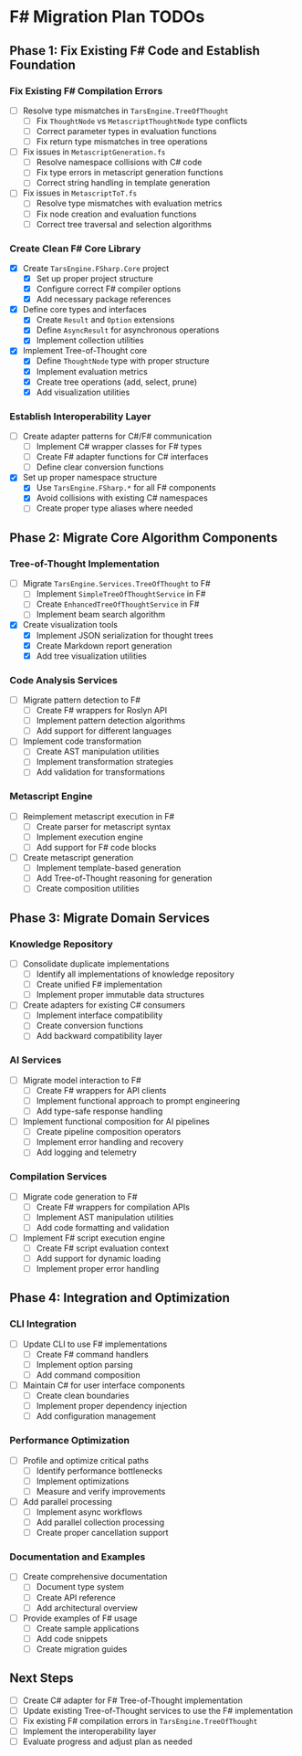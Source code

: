 # F# Migration Plan TODOs

## Phase 1: Fix Existing F# Code and Establish Foundation

### Fix Existing F# Compilation Errors
- [ ] Resolve type mismatches in `TarsEngine.TreeOfThought`
  - [ ] Fix `ThoughtNode` vs `MetascriptThoughtNode` type conflicts
  - [ ] Correct parameter types in evaluation functions
  - [ ] Fix return type mismatches in tree operations
- [ ] Fix issues in `MetascriptGeneration.fs`
  - [ ] Resolve namespace collisions with C# code
  - [ ] Fix type errors in metascript generation functions
  - [ ] Correct string handling in template generation
- [ ] Fix issues in `MetascriptToT.fs`
  - [ ] Resolve type mismatches with evaluation metrics
  - [ ] Fix node creation and evaluation functions
  - [ ] Correct tree traversal and selection algorithms

### Create Clean F# Core Library
- [x] Create `TarsEngine.FSharp.Core` project
  - [x] Set up proper project structure
  - [x] Configure correct F# compiler options
  - [x] Add necessary package references
- [x] Define core types and interfaces
  - [x] Create `Result` and `Option` extensions
  - [x] Define `AsyncResult` for asynchronous operations
  - [x] Implement collection utilities
- [x] Implement Tree-of-Thought core
  - [x] Define `ThoughtNode` type with proper structure
  - [x] Implement evaluation metrics
  - [x] Create tree operations (add, select, prune)
  - [x] Add visualization utilities

### Establish Interoperability Layer
- [ ] Create adapter patterns for C#/F# communication
  - [ ] Implement C# wrapper classes for F# types
  - [ ] Create F# adapter functions for C# interfaces
  - [ ] Define clear conversion functions
- [x] Set up proper namespace structure
  - [x] Use `TarsEngine.FSharp.*` for all F# components
  - [x] Avoid collisions with existing C# namespaces
  - [ ] Create proper type aliases where needed

## Phase 2: Migrate Core Algorithm Components

### Tree-of-Thought Implementation
- [ ] Migrate `TarsEngine.Services.TreeOfThought` to F#
  - [ ] Implement `SimpleTreeOfThoughtService` in F#
  - [ ] Create `EnhancedTreeOfThoughtService` in F#
  - [ ] Implement beam search algorithm
- [x] Create visualization tools
  - [x] Implement JSON serialization for thought trees
  - [x] Create Markdown report generation
  - [x] Add tree visualization utilities

### Code Analysis Services
- [ ] Migrate pattern detection to F#
  - [ ] Create F# wrappers for Roslyn API
  - [ ] Implement pattern detection algorithms
  - [ ] Add support for different languages
- [ ] Implement code transformation
  - [ ] Create AST manipulation utilities
  - [ ] Implement transformation strategies
  - [ ] Add validation for transformations

### Metascript Engine
- [ ] Reimplement metascript execution in F#
  - [ ] Create parser for metascript syntax
  - [ ] Implement execution engine
  - [ ] Add support for F# code blocks
- [ ] Create metascript generation
  - [ ] Implement template-based generation
  - [ ] Add Tree-of-Thought reasoning for generation
  - [ ] Create composition utilities

## Phase 3: Migrate Domain Services

### Knowledge Repository
- [ ] Consolidate duplicate implementations
  - [ ] Identify all implementations of knowledge repository
  - [ ] Create unified F# implementation
  - [ ] Implement proper immutable data structures
- [ ] Create adapters for existing C# consumers
  - [ ] Implement interface compatibility
  - [ ] Create conversion functions
  - [ ] Add backward compatibility layer

### AI Services
- [ ] Migrate model interaction to F#
  - [ ] Create F# wrappers for API clients
  - [ ] Implement functional approach to prompt engineering
  - [ ] Add type-safe response handling
- [ ] Implement functional composition for AI pipelines
  - [ ] Create pipeline composition operators
  - [ ] Implement error handling and recovery
  - [ ] Add logging and telemetry

### Compilation Services
- [ ] Migrate code generation to F#
  - [ ] Create F# wrappers for compilation APIs
  - [ ] Implement AST manipulation utilities
  - [ ] Add code formatting and validation
- [ ] Implement F# script execution engine
  - [ ] Create F# script evaluation context
  - [ ] Add support for dynamic loading
  - [ ] Implement proper error handling

## Phase 4: Integration and Optimization

### CLI Integration
- [ ] Update CLI to use F# implementations
  - [ ] Create F# command handlers
  - [ ] Implement option parsing
  - [ ] Add command composition
- [ ] Maintain C# for user interface components
  - [ ] Create clean boundaries
  - [ ] Implement proper dependency injection
  - [ ] Add configuration management

### Performance Optimization
- [ ] Profile and optimize critical paths
  - [ ] Identify performance bottlenecks
  - [ ] Implement optimizations
  - [ ] Measure and verify improvements
- [ ] Add parallel processing
  - [ ] Implement async workflows
  - [ ] Add parallel collection processing
  - [ ] Create proper cancellation support

### Documentation and Examples
- [ ] Create comprehensive documentation
  - [ ] Document type system
  - [ ] Create API reference
  - [ ] Add architectural overview
- [ ] Provide examples of F# usage
  - [ ] Create sample applications
  - [ ] Add code snippets
  - [ ] Create migration guides

## Next Steps
- [ ] Create C# adapter for F# Tree-of-Thought implementation
- [ ] Update existing Tree-of-Thought services to use the F# implementation
- [ ] Fix existing F# compilation errors in `TarsEngine.TreeOfThought`
- [ ] Implement the interoperability layer
- [ ] Evaluate progress and adjust plan as needed
